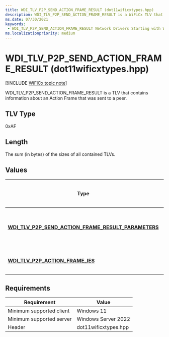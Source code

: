 ```yaml
---
title: WDI_TLV_P2P_SEND_ACTION_FRAME_RESULT (dot11wificxtypes.hpp)
description: WDI_TLV_P2P_SEND_ACTION_FRAME_RESULT is a WiFiCx TLV that contains information about an Action Frame that was sent to a peer.
ms.date: 07/30/2021
keywords:
 - WDI_TLV_P2P_SEND_ACTION_FRAME_RESULT Network Drivers Starting with Windows Vista
ms.localizationpriority: medium
---
```


# WDI\_TLV\_P2P\_SEND\_ACTION\_FRAME\_RESULT (dot11wificxtypes.hpp)

[!INCLUDE [WiFiCx topic note](../includes/wificx-version-warning.md)]


WDI\_TLV\_P2P\_SEND\_ACTION\_FRAME\_RESULT is a TLV that contains information about an Action Frame that was sent to a peer.

## TLV Type


0xAF

## Length


The sum (in bytes) of the sizes of all contained TLVs.

## Values


| Type                                                                                                              | Multiple TLV instances allowed | Optional | Description                                           |
|-------------------------------------------------------------------------------------------------------------------|--------------------------------|----------|-------------------------------------------------------|
| [**WDI\_TLV\_P2P\_SEND\_ACTION\_FRAME\_RESULT\_PARAMETERS**](wdi-tlv-p2p-send-action-frame-result-parameters.md) |                                |          | The Wi-Fi Direct send Action Frame result parameters. |
| [**WDI\_TLV\_P2P\_ACTION\_FRAME\_IES**](wdi-tlv-p2p-action-frame-ies.md)                                         |                                |          | The set of IEs sent to the remote device.             |

 

## Requirements

|Requirement|Value|
|--- |--- |
|Minimum supported client|Windows 11|
|Minimum supported server|Windows Server 2022|
|Header|dot11wificxtypes.hpp|

 

 




